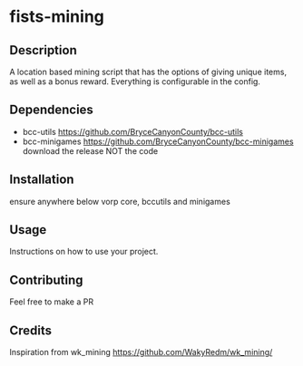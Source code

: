 # fists-mining


## Description

A location based mining script that has the options of giving unique items, as well as a bonus reward. Everything is configurable in the config.

## Dependencies
- bcc-utils https://github.com/BryceCanyonCounty/bcc-utils
- bcc-minigames https://github.com/BryceCanyonCounty/bcc-minigames download the release NOT the code

## Installation

ensure anywhere below vorp core, bccutils and minigames

## Usage

Instructions on how to use your project.

## Contributing

Feel free to make a PR

## Credits
Inspiration from wk_mining https://github.com/WakyRedm/wk_mining/
